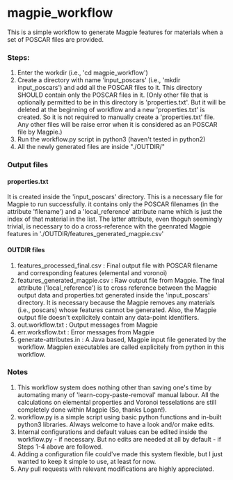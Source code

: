 # magpie_workflow

This is a simple workflow to generate Magpie features for materials when a set of POSCAR files are provided. 
### Steps:
1. Enter the workdir (i.e., 'cd magpie_workflow')
2. Create a directory with name 'input_poscars' (i.e., 'mkdir input_poscars') and add all the POSCAR files to it. This directory SHOULD contain only the POSCAR files in it. (Only other file that is optionally permitted to be in this directory is 'properties.txt'. But it will be deleted at the beginning of workflow and a new 'properties.txt' is created. So it is not required to manually create a 'properties.txt' file. Any other files will be raise error when it is considered as an POSCAR file by Magpie.)
3. Run the workflow.py script in python3 (haven't tested in python2)
4. All the newly generated files are inside "./OUTDIR/"

### Output files
#### properties.txt
It is created inside the 'input_poscars' directory. This is a necessary file for Magpie to run successfully. it contains only the POSCAR filenames (in the attribute 'filename') and a 'local_reference' attribute name which is just the index of that material in the list. The latter attribute, even thoguh seemingly trivial, is necessary to do a cross-reference with the geenrated Magpie features in './OUTDIR/features_generated_magpie.csv'

#### OUTDIR files
1. features_processed_final.csv : Final output file with POSCAR filename and corresponding features (elemental and voronoi)
2. features_generated_magpie.csv : Raw output file from Magpie. The final attribute ('local_reference') is to cross reference between the Magpie output data and properties.txt generated inside the 'input_poscars' directory. It is necessary because the Magpie removes any materials (i.e., poscars) whose features cannot be generated. Also, the Magpie output file doesn't explicitely contain any data-point identifiers.
3. out.workflow.txt : Output messages from Magpie
4. err.worksflow.txt : Error messages from Magpie
5. generate-attributes.in : A Java based, Magpie input file generated by the workflow. Magpien executables are called explicitely from python in this workflow.

### Notes
1. This workflow system does nothing other than saving one's time by automating many of 'learn-copy-paste-removal' manual labour. All the calculations on elemental properties and Voronoi tesselations are still completely done within Magpie (So, thanks Logan!).
2. workflow.py is a simple script using basic python functions and in-built python3 libraries. Always welcome to have a look and/or make edits. 
3. Internal configurations and default values can be edited inside the workflow.py - if necessary. But no edits are needed at all by default - if Steps 1-4 above are followed.
4. Adding a configuration file could've made this system flexible, but I just wanted to keep it simple to use, at least for now. 
5. Any pull requests with relevant modifications are highly appreciated.
